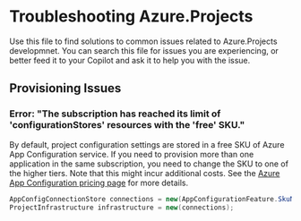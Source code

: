 # Troubleshooting Azure.Projects

Use this file to find solutions to common issues related to Azure.Projects developmnet.
You can search this file for issues you are experiencing,
or better feed it to your Copilot and ask it to help you with the issue. 

## Provisioning Issues

### Error: "The subscription has reached its limit of 'configurationStores' resources with the 'free' SKU."

By default, project configuration settings are stored in a free SKU of Azure App Configuration service.
If you need to provision more than one application in the same subscription,
you need to change the SKU to one of the higher tiers.
Note that this might incur additional costs.
See the [Azure App Configuration pricing page](https://azure.microsoft.com/pricing/details/app-configuration/) for more details.

```C# Snippet:StoreAppConfigurationSku
AppConfigConnectionStore connections = new(AppConfigurationFeature.SkuName.Developer);
ProjectInfrastructure infrastructure = new(connections);
```